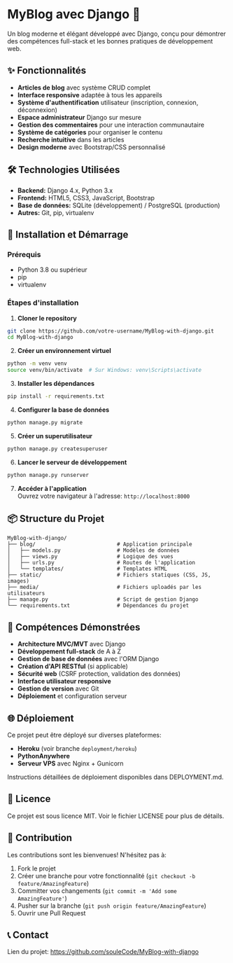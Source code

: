 # MyBlog avec Django 🌟

Un blog moderne et élégant développé avec Django, conçu pour démontrer des compétences full-stack et les bonnes pratiques de développement web.

## ✨ Fonctionnalités

- **Articles de blog** avec système CRUD complet
- **Interface responsive** adaptée à tous les appareils
- **Système d'authentification** utilisateur (inscription, connexion, déconnexion)
- **Espace administrateur** Django sur mesure
- **Gestion des commentaires** pour une interaction communautaire
- **Système de catégories** pour organiser le contenu
- **Recherche intuitive** dans les articles
- **Design moderne** avec Bootstrap/CSS personnalisé

## 🛠️ Technologies Utilisées

- **Backend:** Django 4.x, Python 3.x
- **Frontend:** HTML5, CSS3, JavaScript, Bootstrap
- **Base de données:** SQLite (développement) / PostgreSQL (production)
- **Autres:** Git, pip, virtualenv

## 🚀 Installation et Démarrage

### Prérequis

- Python 3.8 ou supérieur
- pip
- virtualenv

### Étapes d'installation

1. **Cloner le repository**

```bash
git clone https://github.com/votre-username/MyBlog-with-django.git
cd MyBlog-with-django
```

2. **Créer un environnement virtuel**

```bash
python -m venv venv
source venv/bin/activate  # Sur Windows: venv\Scripts\activate
```

3. **Installer les dépendances**

```bash
pip install -r requirements.txt
```

4. **Configurer la base de données**

```bash
python manage.py migrate
```

5. **Créer un superutilisateur**

```bash
python manage.py createsuperuser
```

6. **Lancer le serveur de développement**

```bash
python manage.py runserver
```

7. **Accéder à l'application**  
   Ouvrez votre navigateur à l'adresse: `http://localhost:8000`

## 📦 Structure du Projet

```
MyBlog-with-django/
├── blog/                          # Application principale
│   ├── models.py                  # Modèles de données
│   ├── views.py                   # Logique des vues
│   ├── urls.py                    # Routes de l'application
│   └── templates/                 # Templates HTML
├── static/                        # Fichiers statiques (CSS, JS, images)
├── media/                         # Fichiers uploadés par les utilisateurs
├── manage.py                      # Script de gestion Django
└── requirements.txt               # Dépendances du projet
```

## 🎯 Compétences Démonstrées

- **Architecture MVC/MVT** avec Django
- **Développement full-stack** de A à Z
- **Gestion de base de données** avec l'ORM Django
- **Création d'API RESTful** (si applicable)
- **Sécurité web** (CSRF protection, validation des données)
- **Interface utilisateur responsive**
- **Gestion de version** avec Git
- **Déploiement** et configuration serveur

## 🌐 Déploiement

Ce projet peut être déployé sur diverses plateformes:

- **Heroku** (voir branche `deployment/heroku`)
- **PythonAnywhere**
- **Serveur VPS** avec Nginx + Gunicorn

Instructions détaillées de déploiement disponibles dans DEPLOYMENT.md.

## 📝 Licence

Ce projet est sous licence MIT. Voir le fichier LICENSE pour plus de détails.

## 🤝 Contribution

Les contributions sont les bienvenues! N'hésitez pas à:

1. Fork le projet
2. Créer une branche pour votre fonctionnalité (`git checkout -b feature/AmazingFeature`)
3. Committer vos changements (`git commit -m 'Add some AmazingFeature'`)
4. Pusher sur la branche (`git push origin feature/AmazingFeature`)
5. Ouvrir une Pull Request

## 📞 Contact
  
Lien du projet: https://github.com/souleCode/MyBlog-with-django
